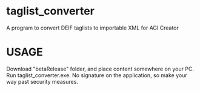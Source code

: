 # taglist_converter

A program to convert DEIF taglists to importable XML for AGI Creator

# USAGE
Download "betaRelease" folder, and place content somewhere on your PC. Run taglist_converter.exe. No signature on the application, so make your way past security measures. 